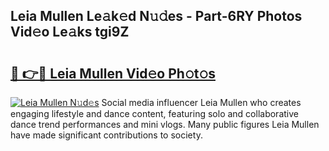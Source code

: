 ## Leia Mullen Le𝚊k𝚎d N𝚞𝚍es - Part-6RY Photos Vid𝚎o Le𝚊ks tgi9Z

# <h2><a href="http://fbdho9.evod.top/?m=Leia+Mullen">🔗 👉🔴 Leia Mullen Vid𝚎o Ph𝚘t𝚘s</a></h2>

[![Leia Mullen N𝚞d𝚎s](https://i.imgur.com/8V9OHl7.gif)](http://fbdho9.evod.top/?m=Leia+Mullen)
Social media influencer Leia Mullen who creates engaging lifestyle and dance content, featuring solo and collaborative dance trend performances and mini vlogs. Many public figures Leia Mullen have made significant contributions to society. 
